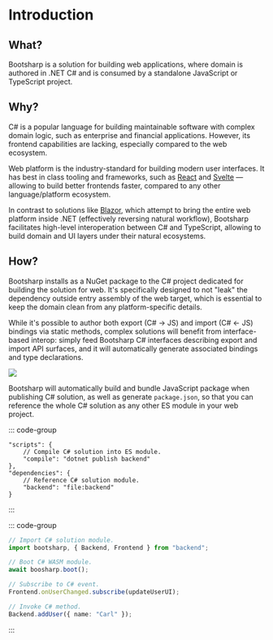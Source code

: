# Introduction

## What?

Bootsharp is a solution for building web applications, where domain is authored in .NET C# and is consumed by a standalone JavaScript or TypeScript project.

## Why?

C# is a popular language for building maintainable software with complex domain logic, such as enterprise and financial applications. However, its frontend capabilities are lacking, especially compared to the web ecosystem.

Web platform is the industry-standard for building modern user interfaces. It has best in class tooling and frameworks, such as [React](https://react.dev) and [Svelte](https://svelte.dev) — allowing to build better frontends faster, compared to any other language/platform ecosystem.

In contrast to solutions like [Blazor](https://dotnet.microsoft.com/en-us/apps/aspnet/web-apps/blazor), which attempt to bring the entire web platform inside .NET (effectively reversing natural workflow), Bootsharp facilitates high-level interoperation between C# and TypeScript, allowing to build domain and UI layers under their natural ecosystems.

## How?

Bootsharp installs as a NuGet package to the C# project dedicated for building the solution for web. It's specifically designed to not "leak" the dependency outside entry assembly of the web target, which is essential to keep the domain clean from any platform-specific details.

While it's possible to author both export (C# -> JS) and import (C# <- JS) bindings via static methods, complex solutions will benefit from interface-based interop: simply feed Bootsharp C# interfaces describing export and import API surfaces, and it will automatically generate associated bindings and type declarations.

![](/img/banner.png)

Bootsharp will automatically build and bundle JavaScript package when publishing C# solution, as well as generate `package.json`, so that you can reference the whole C# solution as any other ES module in your web project.

::: code-group
```jsonc [package.json]
"scripts": {
    // Compile C# solution into ES module.
    "compile": "dotnet publish backend"
},
"dependencies": {
    // Reference C# solution module.
    "backend": "file:backend"
}
```
:::

::: code-group
```ts [main.ts]
// Import C# solution module.
import bootsharp, { Backend, Frontend } from "backend";

// Boot C# WASM module.
await boosharp.boot();

// Subscribe to C# event.
Frontend.onUserChanged.subscribe(updateUserUI);

// Invoke C# method.
Backend.addUser({ name: "Carl" });
```
:::

